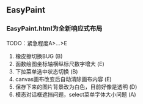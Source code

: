 ## EasyPaint

### EasyPaint.html为全新响应式布局

TODO：紧急程度A>...>E
1. 橡皮擦切换BUG (B)
2. 函数绘图坐标轴横纵标尺数字增大 (E)
3. 下拉菜单选中状态切换 (B)
4. canvas画布改变后自动清除画布内容 (E)
5. 保存下来的图片背景改为白色，目前好像是透明 (D)
6. 模态对话框遮挡问题，select菜单字体大小问题 (A)

